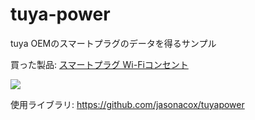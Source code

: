 # tuya-power

tuya OEMのスマートプラグのデータを得るサンプル

買った製品: <a href="https://amzn.to/3wX41v6">スマートプラグ Wi-Fiコンセント</a>

<a href="https://www.amazon.co.jp/gp/product/B09QPGN2P3?ie=UTF8&psc=1&linkCode=li3&tag=zu-22&linkId=817ed1e3bce2f580788539ceaef9bfb7&language=ja_JP&ref_=as_li_ss_il" target="_blank"><img border="0" src="https://ws-fe.amazon-adsystem.com/widgets/q?_encoding=UTF8&ASIN=B09QPGN2P3&Format=_SL250_&ID=AsinImage&MarketPlace=JP&ServiceVersion=20070822&WS=1&tag=zu-22&language=ja_JP" ></a><img src="https://ir-jp.amazon-adsystem.com/e/ir?t=zu-22&language=ja_JP&l=li3&o=9&a=B09QPGN2P3" width="1" height="1" border="0" alt="" style="border:none !important; margin:0px !important;" />

使用ライブラリ: https://github.com/jasonacox/tuyapower

